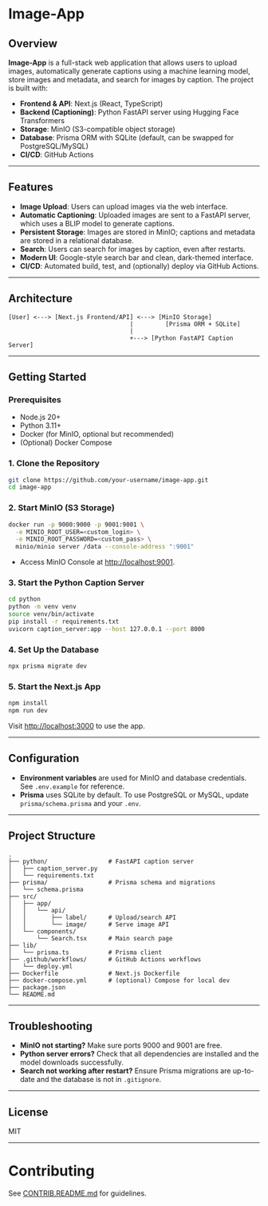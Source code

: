 # Image-App

## Overview

**Image-App** is a full-stack web application that allows users to upload images, automatically generate captions using a machine learning model, store images and metadata, and search for images by caption. The project is built with:

- **Frontend & API**: Next.js (React, TypeScript)
- **Backend (Captioning)**: Python FastAPI server using Hugging Face Transformers
- **Storage**: MinIO (S3-compatible object storage)
- **Database**: Prisma ORM with SQLite (default, can be swapped for PostgreSQL/MySQL)
- **CI/CD**: GitHub Actions

---

## Features

- **Image Upload**: Users can upload images via the web interface.
- **Automatic Captioning**: Uploaded images are sent to a FastAPI server, which uses a BLIP model to generate captions.
- **Persistent Storage**: Images are stored in MinIO; captions and metadata are stored in a relational database.
- **Search**: Users can search for images by caption, even after restarts.
- **Modern UI**: Google-style search bar and clean, dark-themed interface.
- **CI/CD**: Automated build, test, and (optionally) deploy via GitHub Actions.

---

## Architecture

```
[User] <---> [Next.js Frontend/API] <---> [MinIO Storage]
                                  |         [Prisma ORM + SQLite]
                                  |
                                  +---> [Python FastAPI Caption Server]
```

---

## Getting Started

### Prerequisites

- Node.js 20+
- Python 3.11+
- Docker (for MinIO, optional but recommended)
- (Optional) Docker Compose

### 1. Clone the Repository

```sh
git clone https://github.com/your-username/image-app.git
cd image-app
```

### 2. Start MinIO (S3 Storage)

```sh
docker run -p 9000:9000 -p 9001:9001 \
  -e MINIO_ROOT_USER=<custom_login> \
  -e MINIO_ROOT_PASSWORD=<custom_pass> \
  minio/minio server /data --console-address ":9001"
```
- Access MinIO Console at [http://localhost:9001](http://localhost:9001).

### 3. Start the Python Caption Server

```sh
cd python
python -m venv venv
source venv/bin/activate
pip install -r requirements.txt
uvicorn caption_server:app --host 127.0.0.1 --port 8000
```

### 4. Set Up the Database

```sh
npx prisma migrate dev
```

### 5. Start the Next.js App

```sh
npm install
npm run dev
```

Visit [http://localhost:3000](http://localhost:3000) to use the app.

---

## Configuration

- **Environment variables** are used for MinIO and database credentials. See `.env.example` for reference.
- **Prisma** uses SQLite by default. To use PostgreSQL or MySQL, update `prisma/schema.prisma` and your `.env`.

---

## Project Structure

```
.
├── python/                 # FastAPI caption server
│   ├── caption_server.py
│   └── requirements.txt
├── prisma/                 # Prisma schema and migrations
│   └── schema.prisma
├── src/
│   ├── app/
│   │   └── api/
│   │       ├── label/      # Upload/search API
│   │       └── image/      # Serve image API
│   └── components/
│       └── Search.tsx      # Main search page
├── lib/
│   └── prisma.ts           # Prisma client
├── .github/workflows/      # GitHub Actions workflows
│   └── deploy.yml
├── Dockerfile              # Next.js Dockerfile
├── docker-compose.yml      # (optional) Compose for local dev
├── package.json
└── README.md
```

---

## Troubleshooting

- **MinIO not starting?** Make sure ports 9000 and 9001 are free.
- **Python server errors?** Check that all dependencies are installed and the model downloads successfully.
- **Search not working after restart?** Ensure Prisma migrations are up-to-date and the database is not in `.gitignore`.

---

## License

MIT

---

# Contributing

See [CONTRIB.README.md](CONTRIB.README.md) for guidelines.
